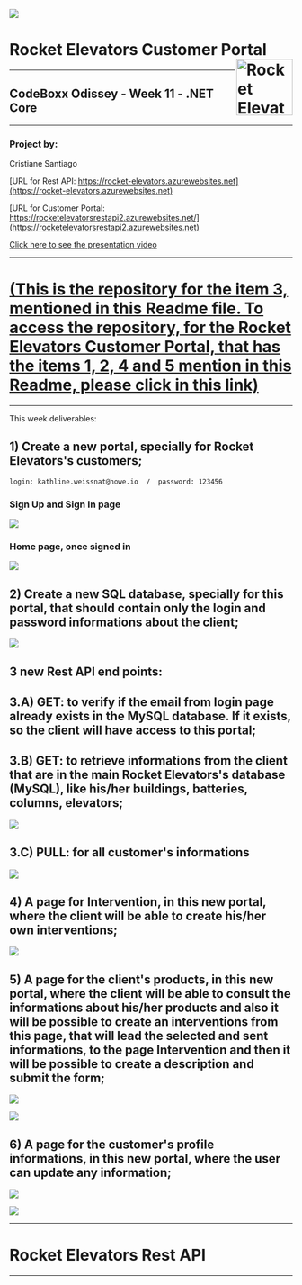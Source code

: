 ![](images/week11photo01.jpg)

# Rocket Elevators Customer Portal <img src="images/R2.png" align="right" alt="Rocket Elevators logo" width="" height="100">
-----------------------------------------------------------------------------------------------

## CodeBoxx Odissey - Week 11 - .NET Core


-----------------------------------------------------------------------------------------------
### Project by:
Cristiane Santiago

[URL for Rest API:  https://rocket-elevators.azurewebsites.net](https://rocket-elevators.azurewebsites.net)

[URL for Customer Portal:  https://rocketelevatorsrestapi2.azurewebsites.net/](https://rocketelevatorsrestapi2.azurewebsites.net)

[Click here to see the presentation video](	https://www.youtube.com/watch?v=npTVRcXBt2s)


-----------------------------------------------------------------------------------------------

# [(This is the repository for the item 3, mentioned in this Readme file. To access the repository, for the Rocket Elevators Customer Portal, that has the items 1, 2, 4 and 5 mention in this Readme, please click in this link)](https://github.com/danigrum/Rocket_Elevators_Customer_Portal_)

-----------------------------------------------------------------------------------------------

This week deliverables:

## 1) Create a new portal, specially for Rocket Elevators's customers;

    login: kathline.weissnat@howe.io  /  password: 123456

### Sign Up and Sign In page
![](images/week11photo02.jpg)


### Home page, once signed in
![](images/week11photo03.jpg)

## 2) Create a new SQL database, specially for this portal, that should contain only the login and password informations about the client;
   
![](images/week11MicrosoftAqllogo.png)

## 3 new Rest API end points:

## 3.A) GET: to verify if the email from login page already exists in the MySQL database. If it exists, so the client will have access to this portal;

## 3.B) GET: to retrieve informations from the client that are in the main Rocket Elevators's database (MySQL), like his/her buildings, batteries, columns, elevators;

![](images/week11photo08.jpg)

## 3.C) PULL: for all customer's informations

![](images/week11photo09.jpg)

## 4) A page for Intervention, in this new portal, where the client will be able to create his/her own interventions;

![](images/week11photo04.jpg)

## 5) A page for the client's products, in this new portal, where the client will be able to consult the informations about his/her products and also it will be possible to create an interventions from this page, that will lead the selected and sent informations, to the page Intervention and then it will be possible to create a description and submit the form; 

![](images/week11photo05.jpg)

![](images/week11photo06.jpg)

## 6) A page for the customer's profile informations, in this new portal, where the user can update any information;

![](images/week11photo07.jpg)


![](images/week11photo10.jpg)


-----------------------------------------------------------------------------------------------

# Rocket Elevators Rest API
-----------------------------------------------------------------------------------------------
